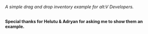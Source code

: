 <h6>A simple drag and drop inventory example for alt:V Developers.</h6>

<b>Special thanks for Helutu & Adryan for asking me to show them an example.</b>